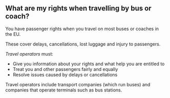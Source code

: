 ##  What are my rights when travelling by bus or coach?

You have passenger rights when you travel on most buses or coaches in the EU.

These cover delays, cancellations, lost luggage and injury to passengers.

_Travel operators_ must:

  * Give you information about your rights and what help you are entitled to 
  * Treat you and other passengers fairly and equally 
  * Resolve issues caused by delays or cancellations 

Travel operators include transport companies (which run buses) and companies
that operate terminals such as bus stations.
